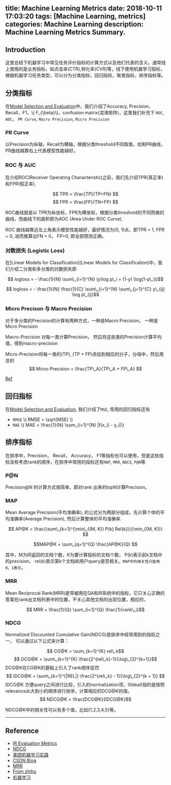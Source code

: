 title: Machine Learning Metrics
date: 2018-10-11 17:03:20
tags: [Machine Learning, metrics]
categories: Machine Learning
description: Machine Learning Metrics Summary. 
---

## Introduction

这里总结下机器学习中常见任务评价指标的计算方式以及他们代表的含义。通常线上使用的是业务指标，如点击率(CTR),转化率(CVR)等，线下使用机器学习指标，根据机器学习任务类型，可以分为分类指标，回归指标，聚类指标，排序指标等。

## 分类指标

在[Model Selection and Evaluation](http://frankchu.tech/2016/04/07/ML3/)中，我们介绍了Accuracy, Precision，Recall，F1，\\( F\_{\beta}\\)，confusion matrix(混淆矩阵)，这里我们补充下 `ROC`, `AOC`， `PR Curve`, `Macro Precision`, `Micro Precision`


### PR Curve

以Precision为纵轴，Recall为横轴，根据分类threshold不同取值，绘制PR曲线，PR曲线越靠右上代表模型性能越好。


### ROC 与 AUC

在介绍ROC(Receiver Operating Characteristic)之前，我们先介绍TPR(真正率)和FPR(假正率).

$$ TPR = \frac{TP}{TP+FN} $$ 
$$ FPR = \frac{FP}{TN+FP} $$

ROC曲线就是以 TPR为纵坐标，FPR为横坐标，根据分类threshold的不同而做的曲线，而曲线下的面积即为AOC
(Area Under ROC Curve). 

ROC 曲线越靠近左上角表示模型性能越好，最好情况为(0, 1)点，即TPR = 1, FPR = 0, 进而推算出FN = 0， FP=0, 即全部预测正确。


### 对数损失 (Logistic Loss)

在[Linear Models for Classification](Linear Models for Classification)中，我们介绍二分类和多分类的对数损失即

$$ logloss = - \frac{1}{N} \sum\_{i=1}^{N} (y\log p\_i + (1-y) \log(1-p\_i))$$

$$ logloss = - \frac{1}{N} \frac{1}{C} \sum\_{i=1}^{N} \sum\_{j=1}^{C} y\_{ij} \log p\_{ij}$$

### Micro Precison 与 Macro Precision

对于多分类的Precision的计算有两种方式，一种是Macro Precision， 一种是Micro Precision

Macro-Precision 对每一类计算Precision， 然后将这些类的Precision计算平均值，得到macro-precision 

Micro-Precision将每一类的(TP), (TP + FP)添加到相应的分子，分母中，然后用总的
$$ Micro-Precision = \frac{TP\_A}{TP\_A + FP\_A} $$

[Ref](https://datascience.stackexchange.com/questions/15989/micro-average-vs-macro-average-performance-in-a-multiclass-classification-settin)

## 回归指标

在[Model Selection and Evaluation](http://frankchu.tech/2016/04/07/ML3/), 我们介绍了`MSE`, 常用的回归指标还有 

- `RMSE`  \\( RMSE = \sqrt(MSE) \\)
- `MAE`   \\( MAE = \frac{1}{N} \sum_{i=1}^{N} |f(x\_i) - y\_i|\\)


## 排序指标

在排序中，Precision， Recall， Accuracy， F1等指标也可以使用，但是这些指标没有考虑rank的顺序，在排序中常用的指标还有`MAP`, `MRR`, `NDCG`, `P@N`等

### P@N

Precision@N 的计算方式很简单，即对rank 出来的topN计算Precision。

### MAP

Mean Average Precision(平均准确率), 的公式分为两部分组成，先计算个体的平均准确率(Average Precision), 然后计算整体的平均准确率.

$$ AP@K = \frac{\sum\_{k=1}^{\min\_{(M, K)} P(k) Rel(k)}}{\min_{(M, K)}} $$

$$MAP@K = \sum_{q=1}^{Q} \frac{AP@K}{Q} $$

其中，M为IR返回的文档个数，K为要计算指标的文档个数， P(k)表示前k文档中的precision， rel(k)表示第k个文档和用户query是否相关。`MAP中的相关性只能用0，1表示`。

### MRR

Mean Reciprocal Rank(MRR)是常被用在QA和IR系统中的指标，它只关心正确的答案在rank出文档列表中的位置，不关心其他文档的出现位置，相应的， 

$$ MRR = \frac{1}{Q} \sum_{i=1}^{Q} \frac{1}{rank\_i}$$


### NDCG

Normalized Discounted Cumulative Gain(NDCG)是排序中经常用到的指标之一， 可以通过以下公式来计算：

$$ CG@K = \sum_{k=1}^{K} rel\_k$$
$$ DCG@K = \sum\_{k=1}^{K} \frac{2^{rel\_k}-1}{\log\_{2}^{k+1}}$$ DCG@K在CG@K的基础上引入了rank顺序惩罚
$$ IDCG@K = \sum\_{k=1}^{|REL|} \frac{2^{rel\_k} - 1}{\log\_{2}^{k + 1}} $$ IDCG@K 方便query之间进行比较，引入的normalization项，I(Ideal)指的是按照relevance从大到小的顺序进行排序，计算相应的DCG@K的值。
$$ NDCG@K = \frac{DCG@K}{IDCG@K}$$

NDCG@K中的相关性可以有多个值，比如{1,2,3,4,5}等。

---

## Reference

- [IR Evaluation Metrics](https://en.wikipedia.org/wiki/Evaluation_measures_(information_retrieval))
- [NDCG](https://en.wikipedia.org/wiki/Discounted_cumulative_gain)
- [美团机器学习实践](http://www.ituring.com.cn/book/2573)
- [CSDN Blog](https://blog.csdn.net/shenxiaoming77/article/details/72627882)
- [MRR](https://en.wikipedia.org/wiki/Mean_reciprocal_rank)
- [From zhihu](https://zhuanlan.zhihu.com/p/38850753)
- [机器学习](http://cs.nju.edu.cn/zhouzh/zhouzh.files/publication/MLbook2016.htm)

<script type="text/javascript" src="http://cdn.mathjax.org/mathjax/latest/MathJax.js?config=default"></script>

